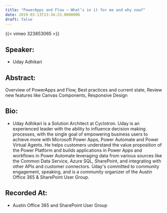 ```yaml
---
title: "PowerApps and Flow – What’s in it for me and why now?"
date: 2019-03-13T23:34:23.0000000
draft: false
---
```


{{< vimeo 323853065 >}}

## Speaker:

 - Uday Adhikari

## Abstract:

<p>Overview of PowerApps and Flow, Best practices and current state, Review new features like Canvas Components, Responsive Design</p>

## Bio:

 - <p>Uday Adhikari is a Solution Architect at Cyclotron. Uday is an experienced leader with the ability to influence decision making processes, with the single goal of empowering business users to achieve more with Microsoft Power Apps, Power Automate and Power Virtual Agents. He helps customers understand the value proposition of the Power Platform and builds applications in Power Apps and workflows in Power Automate leveraging data from various sources like the Common Data Service, Azure SQL, SharePoint, and integrating with other APIs and customer connectors. Uday's committed to community engagement, speaking, and is a community organizer of the Austin Office 365 & SharePoint User Group.</p>

## Recorded At:

 - Austin Office 365 and SharePoint User Group


